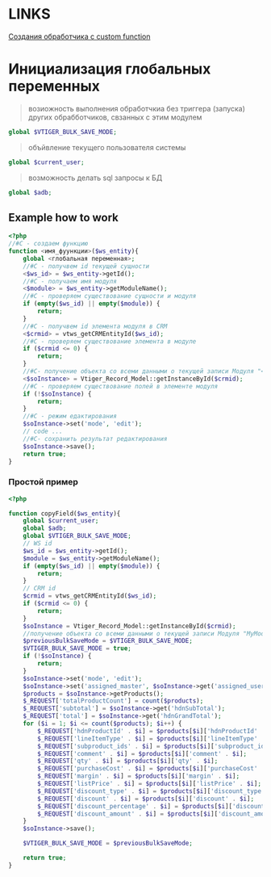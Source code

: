 # LINKS
[Создания обработчика с custom function](https://wiki.salesplatform.ru/index.php/SalesPlatform_Vtiger_CRM_Developers_%D0%A0%D1%83%D0%BA%D0%BE%D0%B2%D0%BE%D0%B4%D1%81%D1%82%D0%B2%D0%BE_%D0%A1%D0%BE%D0%B7%D0%B4%D0%B0%D0%BD%D0%B8%D0%B5_%D0%BF%D1%80%D0%BE%D0%B3%D1%80%D0%B0%D0%BC%D0%BC%D0%BD%D0%BE%D0%B3%D0%BE_%D0%BE%D0%B1%D1%80%D0%B0%D0%B1%D0%BE%D1%82%D1%87%D0%B8%D0%BA%D0%B0)

# Инициализация глобальных переменных
> возиожность выполнения обработчкиа без триггера (запуска) других обрабботчиков, свзанных с этим модулем
```php
global $VTIGER_BULK_SAVE_MODE;
```
> объйвление текущего пользователя системы
```php
global $current_user;
```
> возможность делать sql запросы к БД
```php
global $adb;
```


## Example how to work
```php
<?php
//#C - создаем функцию
function <имя_фуункции>($ws_entity){
    global <глобальная переменная>;
    //#С - получвем id текущей сущности
    <$ws_id> = $ws_entity->getId();
    //#C - получаем имя модуля
    <$module> = $ws_entity->getModuleName();
    //#C - проверяем существование сущности и модуля
    if (empty($ws_id) || empty($module)) {
        return;
    }
    //#С - получвем id элемента модуля в CRM
    <$crmid> = vtws_getCRMEntityId($ws_id);
    //#C - проверяем существование элемента в модуле
    if ($crmid <= 0) {
        return;
    }
    //#C- получение объекта со всеми данными о текущей записи Модуля "<МойМодуль>"
    <$soInstance> = Vtiger_Record_Model::getInstanceById($crmid);
    //#C - проверяем существование полей в элементе модуля
    if (!$soInstance) {
        return;
    }
    //#C - режим едактирования
    $soInstance->set('mode', 'edit');
    // code ...
    //#C- сохранить результат редактирования
    $soInstance->save();
    return true;
}
```

### Простой пример
```php
<?php

function copyField($ws_entity){
    global $current_user;
    global $adb;
    global $VTIGER_BULK_SAVE_MODE;
    // WS id
    $ws_id = $ws_entity->getId();
    $module = $ws_entity->getModuleName();
    if (empty($ws_id) || empty($module)) {
        return;
    }
    // CRM id
    $crmid = vtws_getCRMEntityId($ws_id);
    if ($crmid <= 0) {
        return;
    }
    $soInstance = Vtiger_Record_Model::getInstanceById($crmid);
    //получение объекта со всеми данными о текущей записи Модуля "MyModule"
    $previousBulkSaveMode = $VTIGER_BULK_SAVE_MODE;
    $VTIGER_BULK_SAVE_MODE = true;
    if (!$soInstance) {
        return;
    }
    $soInstance->set('mode', 'edit');
    $soInstance->set('assigned_master', $soInstance->get('assigned_user_id'));
    $products = $soInstance->getProducts();
    $_REQUEST['totalProductCount'] = count($products);
    $_REQUEST['subtotal'] = $soInstance->get('hdnSubTotal');
    $_REQUEST['total'] = $soInstance->get('hdnGrandTotal');
    for ($i = 1; $i <= count($products); $i++) {
        $_REQUEST['hdnProductId' . $i] = $products[$i]['hdnProductId' . $i];
        $_REQUEST['lineItemType' . $i] = $products[$i]['lineItemType' . $i];
        $_REQUEST['subproduct_ids' . $i] = $products[$i]['subproduct_ids' . $i];
        $_REQUEST['comment' . $i] = $products[$i]['comment' . $i];
        $_REQUEST['qty' . $i] = $products[$i]['qty' . $i];
        $_REQUEST['purchaseCost' . $i] = $products[$i]['purchaseCost' . $i];
        $_REQUEST['margin' . $i] = $products[$i]['margin' . $i];
        $_REQUEST['listPrice' . $i] = $products[$i]['listPrice' . $i];
        $_REQUEST['discount_type' . $i] = $products[$i]['discount_type' . $i];
        $_REQUEST['discount' . $i] = $products[$i]['discount' . $i];
        $_REQUEST['discount_percentage' . $i] = $products[$i]['discount_percentage' . $i];
        $_REQUEST['discount_amount' . $i] = $products[$i]['discount_amount' . $i];
    }
    $soInstance->save();

    $VTIGER_BULK_SAVE_MODE = $previousBulkSaveMode;

    return true;
}
```
